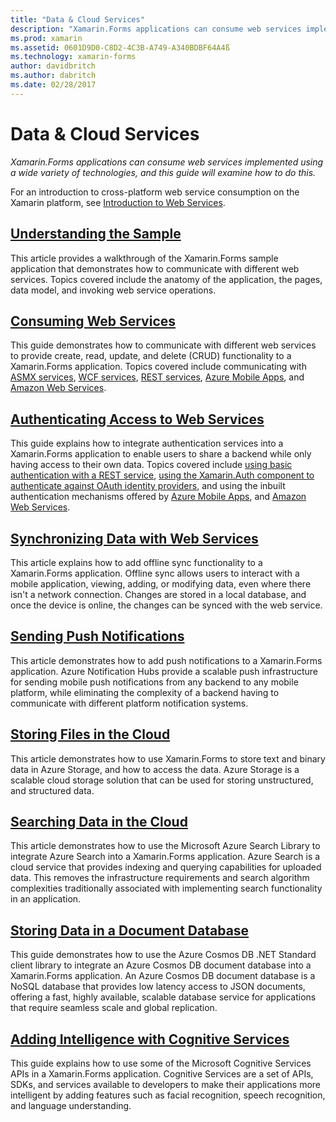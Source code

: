 ```yaml
---
title: "Data & Cloud Services"
description: "Xamarin.Forms applications can consume web services implemented using a wide variety of technologies, and this guide will examine how to do this."
ms.prod: xamarin
ms.assetid: 0601D9D0-C8D2-4C3B-A749-A340BDBF64A4ß
ms.technology: xamarin-forms
author: davidbritch
ms.author: dabritch
ms.date: 02/28/2017
---
```


# Data & Cloud Services

_Xamarin.Forms applications can consume web services implemented using a wide variety of technologies, and this guide will examine how to do this._

For an introduction to cross-platform web service consumption on the Xamarin platform, see [Introduction to Web Services](~/cross-platform/data-cloud/web-services/index.md).

## [Understanding the Sample](~/xamarin-forms/data-cloud/walkthrough.md)

This article provides a walkthrough of the Xamarin.Forms sample application that demonstrates how to communicate with different web services. Topics covered include the anatomy of the application, the pages, data model, and invoking web service operations.

## [Consuming Web Services](~/xamarin-forms/data-cloud/consuming/index.md)

This guide demonstrates how to communicate with different web services to provide create, read, update, and delete (CRUD) functionality to a Xamarin.Forms application. Topics covered include communicating with [ASMX services](consuming/asmx.md), [WCF services](consuming/wcf.md), [REST services](consuming/rest.md), [Azure Mobile Apps](consuming/azure.md), and [Amazon Web Services](consuming/aws.md).

## [Authenticating Access to Web Services](~/xamarin-forms/data-cloud/authentication/index.md)

This guide explains how to integrate authentication services into a Xamarin.Forms application to enable users to share a backend while only having access to their own data. Topics covered include [using basic authentication with a REST service](authentication/rest.md), [using the Xamarin.Auth component to authenticate against OAuth identity providers](authentication/oauth.md), and using the inbuilt authentication mechanisms offered by [Azure Mobile Apps](authentication/azure.md), and [Amazon Web Services](authentication/aws.md).

## [Synchronizing Data with Web Services](sync/index.md)

This article explains how to add offline sync functionality to a Xamarin.Forms application. Offline sync allows users to interact with a mobile application, viewing, adding, or modifying data, even where there isn't a network connection. Changes are stored in a local database, and once the device is online, the changes can be synced with the web service.

## [Sending Push Notifications](push-notifications/index.md)

This article demonstrates how to add push notifications to a Xamarin.Forms application. Azure Notification Hubs provide a scalable push infrastructure for sending mobile push notifications from any backend to any mobile platform, while eliminating the complexity of a backend having to communicate with different platform notification systems.

## [Storing Files in the Cloud](storage/index.md)

This article demonstrates how to use Xamarin.Forms to store text and binary data in Azure Storage, and how to access the data. Azure Storage is a scalable cloud storage solution that can be used for storing unstructured, and structured data.

## [Searching Data in the Cloud](search/index.md)

This article demonstrates how to use the Microsoft Azure Search Library to integrate Azure Search into a Xamarin.Forms application. Azure Search is a cloud service that provides indexing and querying capabilities for uploaded data. This removes the infrastructure requirements and search algorithm complexities traditionally associated with implementing search functionality in an application.

## [Storing Data in a Document Database](cosmosdb/index.md)

This guide demonstrates how to use the Azure Cosmos DB .NET Standard client library to integrate an Azure Cosmos DB document database into a Xamarin.Forms application. An Azure Cosmos DB document database is a NoSQL database that provides low latency access to JSON documents, offering a fast, highly available, scalable database service for applications that require seamless scale and global replication.

## [Adding Intelligence with Cognitive Services](cognitive-services/index.md)

This guide explains how to use some of the Microsoft Cognitive Services APIs in a Xamarin.Forms application. Cognitive Services are a set of APIs, SDKs, and services available to developers to make their applications more intelligent by adding features such as facial recognition, speech recognition, and language understanding.
